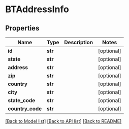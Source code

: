 # BTAddressInfo

## Properties
Name | Type | Description | Notes
------------ | ------------- | ------------- | -------------
**id** | **str** |  | [optional] 
**state** | **str** |  | [optional] 
**address** | **str** |  | [optional] 
**zip** | **str** |  | [optional] 
**country** | **str** |  | [optional] 
**city** | **str** |  | [optional] 
**state_code** | **str** |  | [optional] 
**country_code** | **str** |  | [optional] 

[[Back to Model list]](../README.md#documentation-for-models) [[Back to API list]](../README.md#documentation-for-api-endpoints) [[Back to README]](../README.md)


